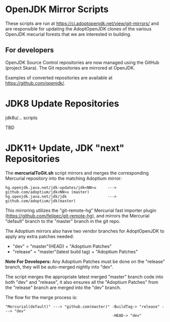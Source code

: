 # OpenJDK Mirror Scripts

These scripts are run at https://ci.adoptopenjdk.net/view/git-mirrors/ and are responsible for updating the AdoptOpenJDK clones of the various OpenJDK mecurial forests that we are interested in building.

## For developers

OpenJDK Source Control repositories are now managed using the GitHub (project Skara). The Git repositories are mirrored at OpenJDK.

Examples of converted repositories are available at https://github.com/openjdk/.

# JDK8 Update Repositories
jdk8u/... scripts

TBD

# JDK11+ Update, JDK "next" Repositories
The **mercurialToGit.sh** script mirrors and merges the corresponding Mercurial repository into the matching Adoptium mirror:
```
hg.openjdk.java.net/jdk-updates/jdk<NN>u     --->    github.com/adoptium/jdk<NN>u (master)
hg.openjdk.java.net/jdk/jdk                  --->    github.com/adoptium/jdk(master)
```
This mirroring utilizes the "git-remote-hg" Mercurial fast importer plugin (https://github.com/felipec/git-remote-hg), and mirrors
the Mercurial "default" branch to the "master" branch in the git repo.

The Adoptium mirrors also have two vendor branches for AdoptOpenJDK to apply any extra patches needed:
  - "dev"      = "master"(HEAD) + "Adoptium Patches"
  - "release"  = "master"(latest build tag) + "Adoptium Patches"

**Note For Developers:** Any Adoptium Patches must be done on the "release" branch, they will be auto-merged nightly into "dev".

The script merges the appropriate latest merged "master" branch code into both "dev" and "release", it also ensures all the
"Adoptium Patches" from the "release" branch are merged into the "dev" branch.

The flow for the merge process is:
```
"Mercurial(default)" ---> "github.com(master)" -BuildTag-> "release" ---> "dev"
                                               -HEAD-> "dev"
```

